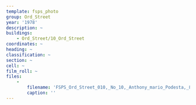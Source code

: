 ```yaml
---
template: fsps_photo
group: Ord_Street
year: '1978'
description: ~
buildings:
    - Ord_Street/10_Ord_Street
coordinates: ~
heading: ~
classification: ~
section: ~
cell: ~
film_roll: ~
files:
    -
        filename: 'FSPS_Ord_Street_010,_No_10,_Anthony_mario_Podesta,_8-5-E,_1978.png'
        caption: ''
---
```

